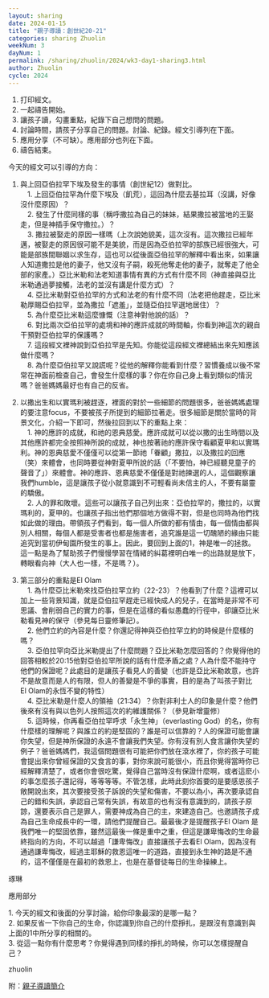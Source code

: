 ```yaml
---
layout: sharing
date: 2024-01-15
title: "親子導讀：創世紀20-21"
categories: sharing Zhuolin
weekNum: 3
dayNum: 1
permalink: /sharing/zhuolin/2024/wk3-day1-sharing3.html
author: Zhuolin
cycle: 2024
---
```


1. 打印經文。  
2. 一起禱告開始。  
3. 讓孩子讀，勾畫重點，紀錄下自己想問的問題。  
4. 討論時間，請孩子分享自己的問題。討論、紀錄。經文引導列在下面。  
5. 應用分享（不可缺）。應用部分也列在下面。  
6. 禱告結束。


今天的經文可以引導的方向：

1. 與上回亞伯拉罕下埃及發生的事情（創世紀12）做對比。  
　1. 上回亞伯拉罕為什麼下埃及（飢荒），這回為什麼去基拉耳（沒講，好像沒什麼原因）？  
　2. 發生了什麼同樣的事（稱呼撒拉為自己的妹妹，結果撒拉被當地的王娶走，但是神插手保守撒拉。）？  
　3. 撒拉被娶走的原因一樣嗎（上次說她貌美，這次沒有。這次撒拉已經年邁，被娶走的原因很可能不是美貌，而是因為亞伯拉罕的部族已經很強大，可能是部族間聯姻以求生存，這也可以從後面亞伯拉罕的解釋中看出來，如果讓人知道撒拉是他的妻子，他又沒有子嗣，殺死他奪走他的妻子，就奪走了他全部的家產。）亞比米勒和法老知道事情有異的方式有什麼不同（神直接與亞比米勒通過夢接觸，法老的並沒有講是什麼方式）？  
　4. 亞比米勒對亞伯拉罕的方式和法老的有什麼不同（法老把他趕走，亞比米勒厚賜亞伯拉罕，並為撒拉「遮羞」，並隨亞伯拉罕選地居住）？  
　5. 為什麼亞比米勒這麼慷慨（注意神對他說的話）？  
　6. 對比兩次亞伯拉罕的處境和神的應許成就的時間軸，你看到神這次的親自干預對亞伯拉罕的保護嗎？  
　7. 這段經文裡神說到亞伯拉罕是先知。你能從這段經文裡總結出來先知應該做什麼嗎？  
　8. 為什麼亞伯拉罕又說謊呢？從他的解釋你能看到什麼？習慣養成以後不常常在神面前檢查自己，會發生什麼樣的事？你在你自己身上看到類似的情況嗎？爸爸媽媽最好也有自己的反省。  

2. 以撒出生和以實瑪利被趕逐，裡面的對於一些細節的問題很多，爸爸媽媽處理的要注意focus，不要被孩子所提到的細節拉著走。很多細節是關於當時的背景文化，介紹一下即可，然後拉回到以下的重點上來：  
　1. 神的應許的成就，和祂的恩典慈愛。應許成就可以從以撒的出生時間以及其他應許都完全按照神所說的成就，神也按著祂的應許保守看顧夏甲和以實瑪利。神的恩典慈愛不僅僅可以從第一節祂「眷顧」撒拉，以及撒拉的回應（笑）來體會，也同時要從神對夏甲所說的話（「不要怕，神已經聽見童子的聲音了」）來體會。神的應許、恩典慈愛不僅僅是對祂揀選的人，這個觀察讓我們humble，這是讓孩子從小就意識到不可輕看尚未信主的人，不要有屬靈的驕傲。  
　2. 人的罪和敗壞。這些可以讓孩子自己列出來：亞伯拉罕的，撒拉的，以實瑪利的，夏甲的。也讓孩子指出他們那個地方做得不對，但是也同時為他們找如此做的理由。帶領孩子們看到，每一個人所做的都有情由，每一個情由都與別人相關，每個人都是受害者也都是施害者，追究誰是這一切醜陋的緣由只能追究到當初伊甸園所發生的事上。因此，要回到上面的1，神是唯一的拯救。這一點是為了幫助孩子們慢慢學習在情緒的糾葛裡明白唯一的出路就是放下，轉眼看向神（大人也一樣，不是嗎？）。  

3. 第三部分的重點是El Olam  
　1. 為什麼亞比米勒來找亞伯拉罕立約（22-23）？他看到了什麼？這裡可以加上一些背景知識，就是亞伯拉罕趕走已經快成人的兒子，在當時是非常不可思議、會削弱自己的實力的事，但是在這樣的看似愚蠢的行徑中，卻讓亞比米勒看見神的保守（參見每日靈修筆記）。  
　2. 他們立約的內容是什麼？你還記得神與亞伯拉罕立約的時候是什麼樣的嗎？  
　3. 亞伯拉罕向亞比米勒提出了什麼問題？亞比米勒怎麼回答的？你覺得他的回答相較於20:15他對亞伯拉罕所說的話有什麼矛盾之處？人為什麼不能持守他們的保證呢？此處目的是讓孩子看見人的善變（也許是亞比米勒故意，也許不是故意而是人的有限，但人的善變是不爭的事實，目的是為了叫孩子對比El Olam的永恆不變的特性）  
　4. 亞比米勒是什麼人的領袖（21:34）？你對非利士人的印象是什麼？他們後來有沒有與以色列人按照這次的約維護關係？（參見新增靈修）  
　5. 這時候，你再看亞伯拉罕呼求「永生神」（everlasting God）的名，你有什麼樣的理解呢？與誰立的約是堅固的？誰是可以信靠的？人的保證可能會讓你失望，但是神所保證的永遠不會讓我們失望。你有沒有別人食言讓你失望的例子？爸爸媽媽們，我這個問題很有可能把你們放在滾水裡了，你的孩子可能會提出來你曾經保證的又食言的事，對你來說可能很小，而且你覺得當時你已經解釋清楚了，或者你會很吃驚，覺得自己當時沒有保證什麼啊，或者這麽小的事怎麼孩子還記得，等等等等。不管怎樣，此時此刻你首要的是要感恩孩子敞開說出來，其次要接受孩子訴說的失望和傷害，不要以為小，再次要承認自己的錯和失誤，承認自己常有失誤，有故意的也有沒有意識到的，請孩子原諒，還要表示自己是罪人，需要神成為自己的主，來建造自己。也邀請孩子成為自己生命成長中的一環，請他們提醒自己。最最後才是提醒孩子El Olam 是我們唯一的堅固依靠，雖然這最後一條是重中之重，但這是謙卑悔改的生命最終指向的方向，不可以越過「謙卑悔改」直接讓孩子去看El Olam，因為沒有通過謙卑悔改，經過主耶穌的救恩這唯一的道路，直接到永生神的路是不通的，這不僅僅是在最初的救恩上，也是在基督徒每日的生命操練上。

琢琳

應用部分

1. 今天的經文和後面的分享討論，給你印象最深的是哪一點？  
2. 如果反省一下你自己的生命，你認識到你自己的什麼掙扎，是跟沒有意識到與上面的1中所分享的相關的。  
3. 從這一點你有什麼思考？你覺得遇到同樣的掙扎的時候，你可以怎樣提醒自己？

zhuolin

附：[親子導讀簡介](https://bibleplan.github.io/ParentChild-BibleStudyIntro.html)

